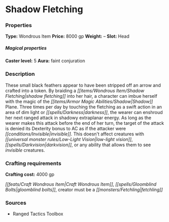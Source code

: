 ﻿---
Title: "Shadow Fletching"
Type: "Wondrous Item"
Price: "8000 gp"
Weight: "–"
Slot: "Head"
Caster level: "5"
Aura: "faint conjuration"
Description: |
  "These small black feathers appear to have been stripped off an arrow and crafted into a token. By braiding a _shadow fletching_ into her hair, a character can imbue herself with the magic of the Shadow Plane. Three times per day by touching the fletching as a swift action in an area of dim light or darkness, the wearer can enshroud her next ranged attack in shadowy extraplanar energy. As long as the wearer makes this attack before the end of her turn, the target of the attack is denied its Dexterity bonus to AC as if the attacker were invisible. This doesn't affect creatures with low-light vision, darkvision, or any ability that allows them to see invisible creatures."
Crafting cost: "4000 gp"
Sources: "['Ranged Tactics Toolbox']"
---

# Shadow Fletching

### Properties

**Type:** Wondrous Item **Price:** 8000 gp **Weight:** – **Slot:** Head

##### Magical properties

**Caster level:** 5 **Aura:** faint conjuration

### Description

These small black feathers appear to have been stripped off an arrow and crafted into a token. By braiding a _[[items/Wondrous Item/Shadow Fletching|shadow fletching]]_ into her hair, a character can imbue herself with the magic of the _[[items/Armor Magic Abilities/Shadow|Shadow]]_ Plane. Three times per day by touching the fletching as a swift action in an area of dim light or _[[spells/Darkness|darkness]]_, the wearer can enshroud her next ranged attack in shadowy extraplanar energy. As long as the wearer makes this attack before the end of her turn, the target of the attack is denied its Dexterity bonus to AC as if the attacker were _[[conditions/Invisible|invisible]]_. This doesn't affect creatures with _[[universal monster rules/Low-Light Vision|low-light vision]]_, _[[spells/Darkvision|darkvision]]_, or any ability that allows them to see _invisible_ creatures.

### Crafting requirements

**Crafting cost:** 4000 gp

_[[feats/Craft Wondrous Item|Craft Wondrous Item]]_, _[[spells/Gloomblind Bolts|gloomblind bolts]]_, creator must be a _[[monsters/Fetchling|fetchling]]_

### Sources

* Ranged Tactics Toolbox